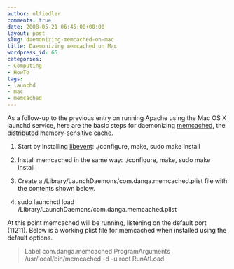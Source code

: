 ```yaml
---
author: nlfiedler
comments: true
date: 2008-05-21 06:45:00+00:00
layout: post
slug: daemonizing-memcached-on-mac
title: Daemonizing memcached on Mac
wordpress_id: 65
categories:
- Computing
- HowTo
tags:
- launchd
- mac
- memcached
---
```


As a follow-up to the previous entry on running Apache using the Mac OS X launchd service, here are the basic steps for daemonizing [memcached](http://www.danga.com/memcached/), the distributed memory-sensitive cache.



	
  1. Start by installing [libevent](http://www.monkey.org/%7Eprovos/libevent/): ./configure, make, sudo make install

	
  2. Install memcached in the same way: ./configure, make, sudo make install

	
  3. Create a /Library/LaunchDaemons/com.danga.memcached.plist file with the contents shown below.

	
  4. sudo launchctl load /Library/LaunchDaemons/com.danga.memcached.plist


At this point memcached will be running, listening on the default port (11211). Below is a working plist file for memcached when installed using the default options.


<blockquote><?xml version="1.0" encoding="UTF-8"?>
<!DOCTYPE plist PUBLIC "-//Apple//DTD PLIST 1.0//EN" "http://www.apple.com/DTDs/PropertyList-1.0.dtd">
<plist version="1.0">
<dict>
<key>Label</key>
<string>com.danga.memcached</string>
<key>ProgramArguments</key>
<array>
<string>/usr/local/bin/memcached</string>
<string>-d</string>
<string>-u</string>
<string>root</string>
</array>
<key>RunAtLoad</key>
<true/>
</dict>
</plist></blockquote>
